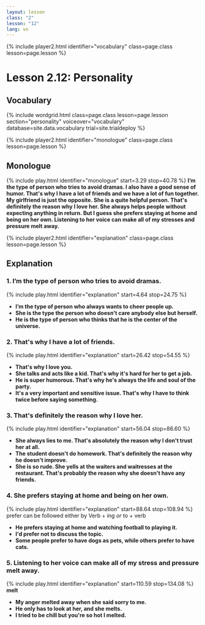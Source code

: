 ```yaml
---
layout: lesson
class: "2"
lesson: "12"	
lang: vn
---
```



{% include player2.html identifier="vocabulary" class=page.class lesson=page.lesson %}
# Lesson 2.12: Personality



## Vocabulary

{% include wordgrid.html 
    class=page.class 
    lesson=page.lesson 
    section="personality"
    voiceover="vocabulary"
    database=site.data.vocabulary 
    trial=site.trialdeploy %}



{% include player2.html identifier="monologue" class=page.class lesson=page.lesson %}
## Monologue
{% include play.html identifier="monologue" start=3.29 stop=40.78 %}
**I’m the type of person who tries to avoid dramas. I also have a good sense of humor. That's why I have a lot of friends and we have a lot of fun together. My girlfriend is just the opposite. She is a quite helpful person. That's definitely the reason why I love her. She always helps people without expecting anything in return. But I guess she prefers staying at home and being on her own. Listening to her voice can make all of my stresses and pressure melt away.** 
 
{% include player2.html identifier="explanation" class=page.class lesson=page.lesson %}
## Explanation


### 1. I’m the type of person who tries to avoid dramas. 
{% include play.html identifier="explanation" start=4.64 stop=24.75 %}
- **I’m the type of person who always wants to cheer people up.**
- **She is the type the person who doesn't care anybody else but herself.**
- **He is the type of person who thinks that he is the center of the universe.** 


### 2. That's why I have a lot of friends.
{% include play.html identifier="explanation" start=26.42 stop=54.55 %}
- **That's why I love you.**
- **She talks and acts like a kid. That's why it's hard for her to get a job.**
- **He is super humorous. That's why he's always the life and soul of the party.**
- **It's a very important and sensitive issue. That's why I have to think twice before saying something.**  


### 3. That's definitely the reason why I love her. 
{% include play.html identifier="explanation" start=56.04 stop=86.60 %}
- **She always lies to me. That's absolutely the reason why I don't trust her at all.**
- **The student doesn't do homework. That's definitely the reason why he doesn't improve.**
- **She is so rude. She yells at the waiters and waitresses at the restaurant. That's probably the reason why she doesn't have any friends.**  


### 4. She prefers staying at home and being on her own.
{% include play.html identifier="explanation" start=88.64 stop=108.94 %}
prefer can be followed either by Verb + ing *or* to + verb
- **He prefers staying at home and watching football to playing it.**
- **I'd prefer not to discuss the topic.**
- **Some people prefer to have dogs as pets, while others prefer to have cats.** 


### 5. Listening to her voice can make all of my stress and pressure melt away. 
{% include play.html identifier="explanation" start=110.59 stop=134.08 %}
**melt**
- **My anger melted away when she said sorry to me.**
- **He only has to look at her, and she melts.**
- **I tried to be chill but you're so hot I melted.**




